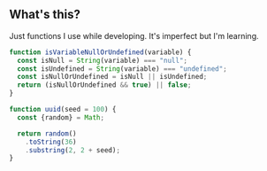 ## What's this?

Just functions I use while developing. It's imperfect but I'm learning.

```javascript
function isVariableNullOrUndefined(variable) {
  const isNull = String(variable) === "null";
  const isUndefined = String(variable) === "undefined";
  const isNullOrUndefined = isNull || isUndefined;
  return (isNullOrUndefined && true) || false;
}
```

```javascript
function uuid(seed = 100) {
  const {random} = Math;

  return random()
    .toString(36)
    .substring(2, 2 + seed);
}
```
